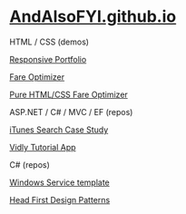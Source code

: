 # [AndAlsoFYI.github.io](https://andalsofyi.github.io/)

HTML / CSS (demos)

[Responsive Portfolio](https://andalsofyi.github.io/responsive-portfolio-2)

[Fare Optimizer](https://andalsofyi.github.io/septa-fare-optimizer/)

[Pure HTML/CSS Fare Optimizer](https://andalsofyi.github.io/css-pseudo-class-lesson/)


ASP.NET / C# / MVC / EF (repos)

[iTunes Search Case Study](https://github.com/AndAlsoFYI/itunes_search)

[Vidly Tutorial App](https://github.com/AndAlsoFYI/vidly)

C# (repos)

[Windows Service template](https://github.com/AndAlsoFYI/sample-windows-service)

[Head First Design Patterns](https://github.com/AndAlsoFYI/head-first-cs)
